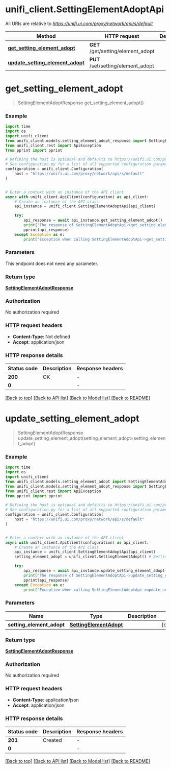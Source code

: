 # unifi_client.SettingElementAdoptApi

All URIs are relative to *https://unifi.ui.com/proxy/network/api/s/default*

Method | HTTP request | Description
------------- | ------------- | -------------
[**get_setting_element_adopt**](SettingElementAdoptApi.md#get_setting_element_adopt) | **GET** /get/setting/element_adopt | 
[**update_setting_element_adopt**](SettingElementAdoptApi.md#update_setting_element_adopt) | **PUT** /set/setting/element_adopt | 


# **get_setting_element_adopt**
> SettingElementAdoptResponse get_setting_element_adopt()



### Example


```python
import time
import os
import unifi_client
from unifi_client.models.setting_element_adopt_response import SettingElementAdoptResponse
from unifi_client.rest import ApiException
from pprint import pprint

# Defining the host is optional and defaults to https://unifi.ui.com/proxy/network/api/s/default
# See configuration.py for a list of all supported configuration parameters.
configuration = unifi_client.Configuration(
    host = "https://unifi.ui.com/proxy/network/api/s/default"
)


# Enter a context with an instance of the API client
async with unifi_client.ApiClient(configuration) as api_client:
    # Create an instance of the API class
    api_instance = unifi_client.SettingElementAdoptApi(api_client)

    try:
        api_response = await api_instance.get_setting_element_adopt()
        print("The response of SettingElementAdoptApi->get_setting_element_adopt:\n")
        pprint(api_response)
    except Exception as e:
        print("Exception when calling SettingElementAdoptApi->get_setting_element_adopt: %s\n" % e)
```



### Parameters

This endpoint does not need any parameter.

### Return type

[**SettingElementAdoptResponse**](SettingElementAdoptResponse.md)

### Authorization

No authorization required

### HTTP request headers

 - **Content-Type**: Not defined
 - **Accept**: application/json

### HTTP response details

| Status code | Description | Response headers |
|-------------|-------------|------------------|
**200** | OK |  -  |
**0** |  |  -  |

[[Back to top]](#) [[Back to API list]](../README.md#documentation-for-api-endpoints) [[Back to Model list]](../README.md#documentation-for-models) [[Back to README]](../README.md)

# **update_setting_element_adopt**
> SettingElementAdoptResponse update_setting_element_adopt(setting_element_adopt=setting_element_adopt)



### Example


```python
import time
import os
import unifi_client
from unifi_client.models.setting_element_adopt import SettingElementAdopt
from unifi_client.models.setting_element_adopt_response import SettingElementAdoptResponse
from unifi_client.rest import ApiException
from pprint import pprint

# Defining the host is optional and defaults to https://unifi.ui.com/proxy/network/api/s/default
# See configuration.py for a list of all supported configuration parameters.
configuration = unifi_client.Configuration(
    host = "https://unifi.ui.com/proxy/network/api/s/default"
)


# Enter a context with an instance of the API client
async with unifi_client.ApiClient(configuration) as api_client:
    # Create an instance of the API class
    api_instance = unifi_client.SettingElementAdoptApi(api_client)
    setting_element_adopt = unifi_client.SettingElementAdopt() # SettingElementAdopt |  (optional)

    try:
        api_response = await api_instance.update_setting_element_adopt(setting_element_adopt=setting_element_adopt)
        print("The response of SettingElementAdoptApi->update_setting_element_adopt:\n")
        pprint(api_response)
    except Exception as e:
        print("Exception when calling SettingElementAdoptApi->update_setting_element_adopt: %s\n" % e)
```



### Parameters


Name | Type | Description  | Notes
------------- | ------------- | ------------- | -------------
 **setting_element_adopt** | [**SettingElementAdopt**](SettingElementAdopt.md)|  | [optional] 

### Return type

[**SettingElementAdoptResponse**](SettingElementAdoptResponse.md)

### Authorization

No authorization required

### HTTP request headers

 - **Content-Type**: application/json
 - **Accept**: application/json

### HTTP response details

| Status code | Description | Response headers |
|-------------|-------------|------------------|
**201** | Created |  -  |
**0** |  |  -  |

[[Back to top]](#) [[Back to API list]](../README.md#documentation-for-api-endpoints) [[Back to Model list]](../README.md#documentation-for-models) [[Back to README]](../README.md)

